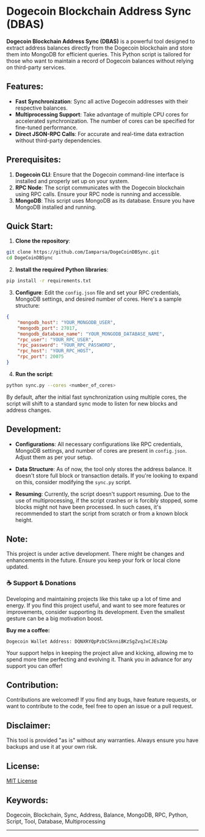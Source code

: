 # Dogecoin Blockchain Address Sync (DBAS)

**Dogecoin Blockchain Address Sync (DBAS)** is a powerful tool designed to extract address balances directly from the Dogecoin blockchain and store them into MongoDB for efficient queries. This Python script is tailored for those who want to maintain a record of Dogecoin balances without relying on third-party services.

## Features:

- **Fast Synchronization**: Sync all active Dogecoin addresses with their respective balances.
- **Multiprocessing Support**: Take advantage of multiple CPU cores for accelerated synchronization. The number of cores can be specified for fine-tuned performance.
- **Direct JSON-RPC Calls**: For accurate and real-time data extraction without third-party dependencies.

## Prerequisites:

1. **Dogecoin CLI**: Ensure that the Dogecoin command-line interface is installed and properly set up on your system.
2. **RPC Node**: The script communicates with the Dogecoin blockchain using RPC calls. Ensure your RPC node is running and accessible.
3. **MongoDB**: This script uses MongoDB as its database. Ensure you have MongoDB installed and running.

## Quick Start:

1. **Clone the repository**:
```bash
git clone https://github.com/Iamparsa/DogeCoinDBSync.git
cd DogeCoinDBSync
```
2. **Install the required Python libraries**:
```bash
pip install -r requirements.txt
```
3. **Configure**:
Edit the `config.json` file and set your RPC credentials, MongoDB settings, and desired number of cores. Here's a sample structure:

```json
{
    "mongodb_host": "YOUR_MONGODB_USER",
    "mongodb_port": 27017,
    "mongodb_database_name": "YOUR_MONGODB_DATABASE_NAME",
    "rpc_user": "YOUR_RPC_USER",
    "rpc_password": "YOUR_RPC_PASSWORD",
    "rpc_host": "YOUR_RPC_HOST",
    "rpc_port": 20075
}
```

4. **Run the script**:
```bash
python sync.py --cores <number_of_cores>
```
By default, after the initial fast synchronization using multiple cores, the script will shift to a standard sync mode to listen for new blocks and address changes.

## Development:

- **Configurations**: All necessary configurations like RPC credentials, MongoDB settings, and number of cores are present in `config.json`. Adjust them as per your setup.
  
- **Data Structure**: As of now, the tool only stores the address balance. It doesn't store full block or transaction details. If you're looking to expand on this, consider modifying the `sync.py` script.
  
- **Resuming**: Currently, the script doesn't support resuming. Due to the use of multiprocessing, if the script crashes or is forcibly stopped, some blocks might not have been processed. In such cases, it's recommended to start the script from scratch or from a known block height.

## Note:
This project is under active development. There might be changes and enhancements in the future. Ensure you keep your fork or local clone updated.

### ☕️ Support & Donations

Developing and maintaining projects like this take up a lot of time and energy. If you find this project useful, and want to see more features or improvements, consider supporting its development. Even the smallest gesture can be a big motivation boost.

**Buy me a coffee:**

```
Dogecoin Wallet Address: DQNXRYQpPzbCSknniBKzSgZvqJxCJEs2Ap
```

Your support helps in keeping the project alive and kicking, allowing me to spend more time perfecting and evolving it. Thank you in advance for any support you can offer!

## Contribution:

Contributions are welcomed! If you find any bugs, have feature requests, or want to contribute to the code, feel free to open an issue or a pull request.

## Disclaimer:

This tool is provided "as is" without any warranties. Always ensure you have backups and use it at your own risk.

## License:

[MIT License](LICENSE)

## Keywords:

Dogecoin, Blockchain, Sync, Address, Balance, MongoDB, RPC, Python, Script, Tool, Database, Multiprocessing

---